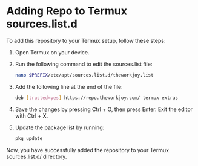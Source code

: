 # Adding Repo to Termux sources.list.d

To add this repository to your Termux setup, follow these steps:

1. Open Termux on your device.

2. Run the following command to edit the sources.list file:
   ```bash
   nano $PREFIX/etc/apt/sources.list.d/theworkjoy.list
   ```

3. Add the following line at the end of the file:
   ```bash
   deb [trusted=yes] https://repo.theworkjoy.com/ termux extras
   ```

4. Save the changes by pressing Ctrl + O, then press Enter. Exit the editor with Ctrl + X.

5. Update the package list by running:
   ```bash
   pkg update
   ```
 Now, you have successfully added the repository to your Termux sources.list.d/ directory.
